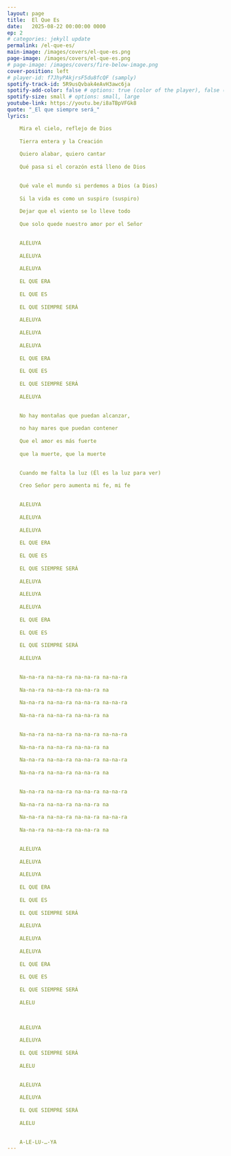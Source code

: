 ```yaml
---
layout: page
title:  El Que Es
date:   2025-08-22 00:00:00 0000
ep: 2
# categories: jekyll update
permalink: /el-que-es/
main-image: /images/covers/el-que-es.png
page-image: /images/covers/el-que-es.png
# page-image: /images/covers/fire-below-image.png
cover-position: left
# player-id: f7JhyPAkjrsF5du8fcQF (samply)
spotify-track-id: 5R9usQvbak4eAvH3awc6ja
spotify-add-color: false # options: true (color of the player), false (greyish)
spotify-size: small # options: small, large
youtube-link: https://youtu.be/i8aTBpVFGk8
quote: "_El que siempre será_"
lyrics:

    Mira el cielo, reflejo de Dios
    
    Tierra entera y la Creación
    
    Quiero alabar, quiero cantar
    
    Qué pasa si el corazón está lleno de Dios

    
    Qué vale el mundo si perdemos a Dios (a Dios)
    
    Si la vida es como un suspiro (suspiro)
    
    Dejar que el viento se lo lleve todo
    
    Que solo quede nuestro amor por el Señor

    
    ALELUYA
    
    ALELUYA
    
    ALELUYA
    
    EL QUE ERA
    
    EL QUE ES
    
    EL QUE SIEMPRE SERÁ
    
    ALELUYA
    
    ALELUYA
    
    ALELUYA
    
    EL QUE ERA
    
    EL QUE ES
    
    EL QUE SIEMPRE SERÁ
    
    ALELUYA

    
    No hay montañas que puedan alcanzar,
    
    no hay mares que puedan contener
    
    Que el amor es más fuerte
    
    que la muerte, que la muerte

    
    Cuando me falta la luz (Él es la luz para ver)
    
    Creo Señor pero aumenta mi fe, mi fe

    
    ALELUYA
    
    ALELUYA
    
    ALELUYA
    
    EL QUE ERA
    
    EL QUE ES
    
    EL QUE SIEMPRE SERÁ
    
    ALELUYA
    
    ALELUYA
    
    ALELUYA
    
    EL QUE ERA
    
    EL QUE ES
    
    EL QUE SIEMPRE SERÁ
    
    ALELUYA

    
    Na-na-ra na-na-ra na-na-ra na-na-ra
    
    Na-na-ra na-na-ra na-na-ra na
    
    Na-na-ra na-na-ra na-na-ra na-na-ra
    
    Na-na-ra na-na-ra na-na-ra na

    
    Na-na-ra na-na-ra na-na-ra na-na-ra
    
    Na-na-ra na-na-ra na-na-ra na
    
    Na-na-ra na-na-ra na-na-ra na-na-ra
    
    Na-na-ra na-na-ra na-na-ra na

    
    Na-na-ra na-na-ra na-na-ra na-na-ra
    
    Na-na-ra na-na-ra na-na-ra na
    
    Na-na-ra na-na-ra na-na-ra na-na-ra
    
    Na-na-ra na-na-ra na-na-ra na

    
    ALELUYA
    
    ALELUYA
    
    ALELUYA
    
    EL QUE ERA
    
    EL QUE ES
    
    EL QUE SIEMPRE SERÁ
    
    ALELUYA
    
    ALELUYA
    
    ALELUYA
    
    EL QUE ERA
    
    EL QUE ES
    
    EL QUE SIEMPRE SERÁ
    
    ALELU


    
    ALELUYA
    
    ALELUYA
    
    EL QUE SIEMPRE SERÁ
    
    ALELU

    
    ALELUYA
    
    ALELUYA
    
    EL QUE SIEMPRE SERÁ
    
    ALELU

    
    A-LE-LU-…-YA
---
```


